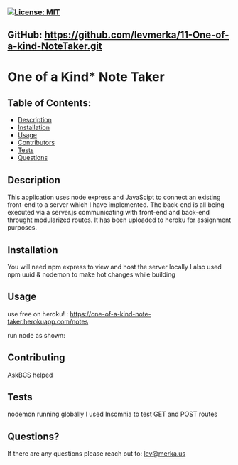 ### [![License: MIT](https://img.shields.io/badge/License-MIT-yellow.svg)](https://opensource.org/licenses/MIT)

## GitHub: https://github.com/levmerka/11-One-of-a-kind-NoteTaker.git

# One of a Kind* Note Taker

## Table of Contents:

- [Description](#description)
- [Installation](#installation)
- [Usage](#usage)
- [Contributors](#contributing)
- [Tests](#tests)
- [Questions](#questions)

## Description

This application uses node express and JavaScipt to connect an existing front-end to a server which I have implemented. The back-end is all being executed via a server.js communicating with front-end and back-end throught modularized routes. It has been uploaded to heroku for assignment purposes.

 

## Installation

You will need npm express to view and host the server locally 
I also used npm uuid & nodemon to make hot changes while building


## Usage

use free on heroku! : https://one-of-a-kind-note-taker.herokuapp.com/notes

run node as shown:



## Contributing

 AskBCS helped

## Tests

nodemon running globally
I used Insomnia to test GET and POST routes



## Questions?

If there are any questions please reach out to: lev@merka.us